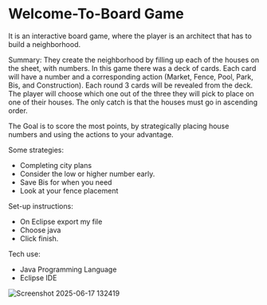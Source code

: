 # Welcome-To-Board Game
It is an interactive board game, where the player is an architect that has to build a neighborhood.

Summary:
They create the neighborhood by filling up each of the houses on the sheet, with numbers.
In this game there was a deck of cards. Each card will have a number and a corresponding action (Market, Fence, Pool, Park, Bis, and Construction). 
Each round 3 cards will be revealed from the deck. The player will choose which one out of the three they will pick to place on one of their houses.
The only catch is that the houses must go in ascending order.

The Goal is to score the most points, by strategically placing house numbers and using the actions to your advantage.

Some strategies:
- Completing city plans
- Consider the low or higher number early.
- Save Bis for when you need
- Look at your fence placement

Set-up instructions:
- On Eclipse export my file
- Choose java
- Click finish.

Tech use:
- Java Programming Language
- Eclipse IDE

![Screenshot 2025-06-17 132419](https://github.com/user-attachments/assets/7ae7fe7e-cb4e-4f05-8ecf-23abf082464f)



